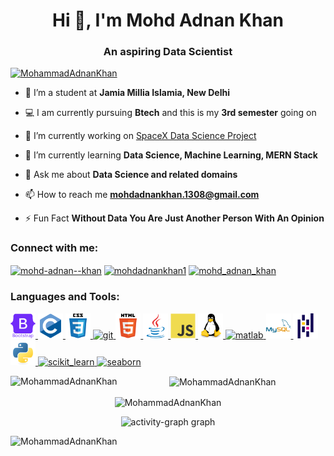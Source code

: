 <h1 align="center">Hi 👋, I'm Mohd Adnan Khan</h1>
<h3 align="center">An aspiring Data Scientist</h3>



<p align="left"> <a href="https://github.com/ryo-ma/github-profile-trophy"><img src="https://github-profile-trophy.vercel.app/?username=MohammadAdnanKhan" alt="MohammadAdnanKhan" /></a> </p>

- 👋 I’m a student at **Jamia Millia Islamia, New Delhi**

- 💻 I am currently pursuing **Btech** and this is my **3rd semester** going on

- 🔭 I’m currently working on [SpaceX Data Science Project](https://github.com/MohdAdnanKhan001/SpaceX-Data-Science-Project)

- 🌱 I’m currently learning **Data Science, Machine Learning, MERN Stack**

- 💬 Ask me about **Data Science and related domains**

- 📫 How to reach me **mohdadnankhan.1308@gmail.com**

- ⚡ Fun Fact **Without Data You Are Just Another Person With An Opinion**

<h3 align="left">Connect with me:</h3>
<p align="left">
<a href="https://linkedin.com/in/mohd-adnan--khan" target="blank"><img align="center" src="https://raw.githubusercontent.com/rahuldkjain/github-profile-readme-generator/master/src/images/icons/Social/linked-in-alt.svg" alt="mohd-adnan--khan" height="30" width="40" /></a>
<a href="https://kaggle.com/mohdadnankhan1" target="blank"><img align="center" src="https://raw.githubusercontent.com/rahuldkjain/github-profile-readme-generator/master/src/images/icons/Social/kaggle.svg" alt="mohdadnankhan1" height="30" width="40" /></a>
<a href="https://www.leetcode.com/mohd_adnan_khan" target="blank"><img align="center" src="https://raw.githubusercontent.com/rahuldkjain/github-profile-readme-generator/master/src/images/icons/Social/leet-code.svg" alt="mohd_adnan_khan" height="30" width="40" /></a>
</p>

<h3 align="left">Languages and Tools:</h3>
<p align="left"> <a href="https://getbootstrap.com" target="_blank" rel="noreferrer"> <img src="https://raw.githubusercontent.com/devicons/devicon/master/icons/bootstrap/bootstrap-plain-wordmark.svg" alt="bootstrap" width="40" height="40"/> </a> <a href="https://www.cprogramming.com/" target="_blank" rel="noreferrer"> <img src="https://raw.githubusercontent.com/devicons/devicon/master/icons/c/c-original.svg" alt="c" width="40" height="40"/> </a> <a href="https://www.w3schools.com/css/" target="_blank" rel="noreferrer"> <img src="https://raw.githubusercontent.com/devicons/devicon/master/icons/css3/css3-original-wordmark.svg" alt="css3" width="40" height="40"/> </a> <a href="https://git-scm.com/" target="_blank" rel="noreferrer"> <img src="https://www.vectorlogo.zone/logos/git-scm/git-scm-icon.svg" alt="git" width="40" height="40"/> </a> <a href="https://www.w3.org/html/" target="_blank" rel="noreferrer"> <img src="https://raw.githubusercontent.com/devicons/devicon/master/icons/html5/html5-original-wordmark.svg" alt="html5" width="40" height="40"/> </a> <a href="https://www.java.com" target="_blank" rel="noreferrer"> <img src="https://raw.githubusercontent.com/devicons/devicon/master/icons/java/java-original.svg" alt="java" width="40" height="40"/> </a> <a href="https://developer.mozilla.org/en-US/docs/Web/JavaScript" target="_blank" rel="noreferrer"> <img src="https://raw.githubusercontent.com/devicons/devicon/master/icons/javascript/javascript-original.svg" alt="javascript" width="40" height="40"/> </a> <a href="https://www.linux.org/" target="_blank" rel="noreferrer"> <img src="https://raw.githubusercontent.com/devicons/devicon/master/icons/linux/linux-original.svg" alt="linux" width="40" height="40"/> </a> <a href="https://www.mathworks.com/" target="_blank" rel="noreferrer"> <img src="https://upload.wikimedia.org/wikipedia/commons/2/21/Matlab_Logo.png" alt="matlab" width="40" height="40"/> </a> <a href="https://www.mysql.com/" target="_blank" rel="noreferrer"> <img src="https://raw.githubusercontent.com/devicons/devicon/master/icons/mysql/mysql-original-wordmark.svg" alt="mysql" width="40" height="40"/> </a> <a href="https://pandas.pydata.org/" target="_blank" rel="noreferrer"> <img src="https://raw.githubusercontent.com/devicons/devicon/2ae2a900d2f041da66e950e4d48052658d850630/icons/pandas/pandas-original.svg" alt="pandas" width="40" height="40"/> </a> <a href="https://www.python.org" target="_blank" rel="noreferrer"> <img src="https://raw.githubusercontent.com/devicons/devicon/master/icons/python/python-original.svg" alt="python" width="40" height="40"/> </a> <a href="https://scikit-learn.org/" target="_blank" rel="noreferrer"> <img src="https://upload.wikimedia.org/wikipedia/commons/0/05/Scikit_learn_logo_small.svg" alt="scikit_learn" width="40" height="40"/> </a> <a href="https://seaborn.pydata.org/" target="_blank" rel="noreferrer"> <img src="https://seaborn.pydata.org/_images/logo-mark-lightbg.svg" alt="seaborn" width="40" height="40"/> </a> </p>

<p><img align="left" src="https://github-readme-stats.vercel.app/api/top-langs?username=MohammadAdnanKhan&show_icons=true&locale=en&layout=compact" alt="MohammadAdnanKhan" /></p>
<div align="center">
<p>&nbsp;<img align="center" src="https://github-readme-stats.vercel.app/api?username=MohammadAdnanKhan&show_icons=true&locale=en" alt="MohammadAdnanKhan" /></p>
<p><img align="center" src="https://github-readme-streak-stats.herokuapp.com/?user=MohammadAdnanKhan&" alt="MohammadAdnanKhan" /></p>
</div>
<div align="center">
<img src="https://github-readme-activity-graph.vercel.app/graph?username=MohammadAdnanKhan&radius=16&theme=react&area=true&order=5" height="300" alt="activity-graph graph"/>
  
</br>
<p align="left"> <img src="https://komarev.com/ghpvc/?username=MohammadAdnanKhan&label=Profile%20views&color=0e75b6&style=flat" alt="MohammadAdnanKhan" /> </p>
